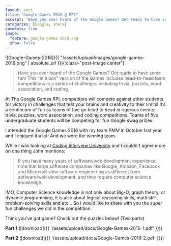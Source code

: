 ```yaml
---
layout: post
title: "Google Games 2016 @ RPI"
excerpt: 'Have you ever heard of the Google Games? Get ready to have some fun! This "in a box" version of the Games includes head-to-head team competitions in a series of challenges including trivia, puzzles, word association, and coding.'
categories: [Google, share]
comments: true
image:
  feature: google-games-2016.png
  show: false
---
```


![Google-Games-2016]({{ "/assets/upload/images/google-games-2016.png" | absolute_url }}){:class="post-image center"}

> Have you ever heard of the Google Games? Get ready to have some fun! This "in a box" version of the Games includes head-to-head team competitions in a series of challenges including trivia, puzzles, word association, and coding.

At The Google Games RPI, competitors will compete against other students for victory in challenges that test your brains and creativity to their limits! It’s a continuum of fun as teams of five go head to head in rigorous events: trivia, puzzles, word association, and coding competitions. Teams of five undergraduate students will be competing for fun Google swag prizes.

I attended the Google Games 2016 with my team *PMM* in October last year and I enjoyed it a lot! And we were the winning team.

While I was looking at [Coding Interview University](https://github.com/jwasham/coding-interview-university#what-is-it) and I couldn't agree more on one thing John mentions:

> If you have many years of software/web development experience, note that large software companies like Google, Amazon, Facebook and Microsoft view software engineering as different from software/web development, and they require computer science knowledge.

IMO, Computer Science knowledge is not only about Big-O, graph theory, or dynamic programming, it is also about logical reasoning skills, math skill, problem-solving skills and etc... So I would like to share with you the super fun challenges we did in the competition.

Think you’ve got game? Check out the puzzles below! (Two parts)

**Part 1** ([download]({{ '/assets/upload/docs/Google-Games-2016-1.pdf' }}))
<object data="{{ '/assets/upload/docs/Google-Games-2016-1.pdf' }}" type="application/pdf" width="100%" height="1000"></object>
 
**Part 2** ([download]({{ '/assets/upload/docs/Google-Games-2016-2.pdf' }}))
<object data="{{ '/assets/upload/docs/Google-Games-2016-2.pdf' }}" type="application/pdf" width="100%" height="1000"></object>